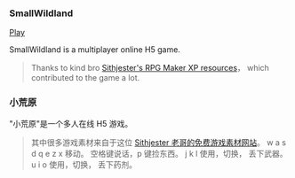 ### SmallWildland 

[Play](http:miniprogram.wiki)

SmallWildland is a multiplayer online H5 game.

> Thanks to kind bro [Sithjester's RPG Maker XP resources](http://untamed.wild-refuge.net/rpgxp.php)， which contributed to the game a lot.

### 小荒原 

"小荒原"是一个多人在线 H5 游戏。

> 其中很多游戏素材来自于这位 [Sithjester 老哥的免费游戏素材网站](http://untamed.wild-refuge.net/rpgxp.php)。
> w a s d q e z x 移动。
> 空格键说话，p 键捡东西。
> j k l 使用，切换， 丢下武器。
> u i o 使用，切换， 丢下药剂。
